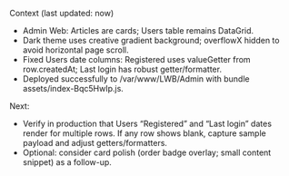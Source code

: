 Context (last updated: now)
- Admin Web: Articles are cards; Users table remains DataGrid.
- Dark theme uses creative gradient background; overflowX hidden to avoid horizontal page scroll.
- Fixed Users date columns: Registered uses valueGetter from row.createdAt; Last login has robust getter/formatter.
- Deployed successfully to /var/www/LWB/Admin with bundle assets/index-Bqc5HwIp.js.

Next:
- Verify in production that Users “Registered” and “Last login” dates render for multiple rows. If any row shows blank, capture sample payload and adjust getters/formatters.
- Optional: consider card polish (order badge overlay; small content snippet) as a follow-up.